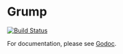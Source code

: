 # Grump

[![Build Status](https://travis-ci.org/codahale/grump.png?branch=master)](https://travis-ci.org/codahale/grump)

For documentation, please see [Godoc](http://godoc.org/github.com/codahale/grump).
